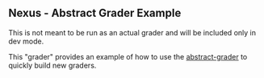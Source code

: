 ## Nexus - Abstract Grader Example

This is not meant to be run as an actual grader and will be included only in dev mode.

This "grader" provides an example of how to use the [abstract-grader](abstract-grader/README.md) to quickly build new graders.
